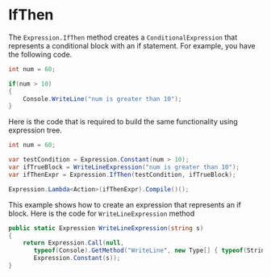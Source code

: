 # IfThen

The `Expression.IfThen` method creates a `ConditionalExpression` that represents a conditional block with an if statement. For example, you have the following code.

```csharp
int num = 60;

if(num > 10)
{
    Console.WriteLine("num is greater than 10");
}
```

Here is the code that is required to build the same functionality using expression tree.

```csharp
int num = 60;

var testCondition = Expression.Constant(num > 10);
var ifTrueBlock = WriteLineExpression("num is greater than 10");
var ifThenExpr = Expression.IfThen(testCondition, ifTrueBlock);

Expression.Lambda<Action>(ifThenExpr).Compile()();
```

This example shows how to create an expression that represents an if block. Here is the code for `WriteLineExpression` method

```csharp
public static Expression WriteLineExpression(string s)
{
    return Expression.Call(null,
       typeof(Console).GetMethod("WriteLine", new Type[] { typeof(String) }),
       Expression.Constant(s));
}
``` 

